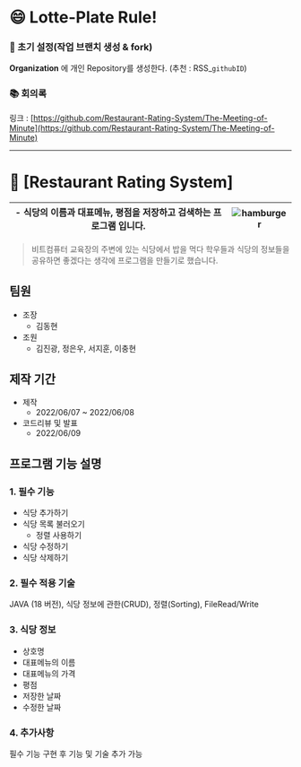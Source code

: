 
# 😄 Lotte-Plate Rule!

### 🌱 초기 설정(작업 브랜치 생성 & fork)

**Organization** 에 개인 Repository를 생성한다. (추천 : RSS_`githubID`) 


### 📚 회의록

링크 : [https://github.com/Restaurant-Rating-System/The-Meeting-of-Minute](https://github.com/Restaurant-Rating-System/The-Meeting-of-Minute)

---

# 🍔 [Restaurant Rating System] 

<div align=center>
    
| - 식당의 이름과 대표메뉴, 평점을 저장하고 검색하는 프로그램 입니다. | ![hamburger](https://github.com/Restaurant-Rating-System/jungeu1509/blob/main/image/hamburger(300).png)  |
|---|---|

</div>
    
>  비트컴퓨터 교육장의 주변에 있는 식당에서 밥을 먹다 학우들과 식당의 정보들을 공유하면 좋겠다는 생각에 프로그램을 만들기로 했습니다.

## 팀원

- 조장
    - 김동현
- 조원
    - 김진광, 정은우, 서지훈, 이충현

## 제작 기간

- 제작
    - 2022/06/07 ~ 2022/06/08
- 코드리뷰 및 발표
    - 2022/06/09

## 프로그램 기능 설명

### 1. 필수 기능

- 식당 추가하기
- 식당 목록 불러오기
    - 정렬 사용하기
- 식당 수정하기
- 식당 삭제하기

### 2. 필수 적용 기술

JAVA (18 버전), 식당 정보에 관한(CRUD), 정렬(Sorting), FileRead/Write

### 3. 식당 정보

- 상호명
- 대표메뉴의 이름
- 대표메뉴의 가격
- 평점
- 저장한 날짜
- 수정한 날짜

### 4. 추가사항

필수 기능 구현 후 기능 및 기술 추가 가능
